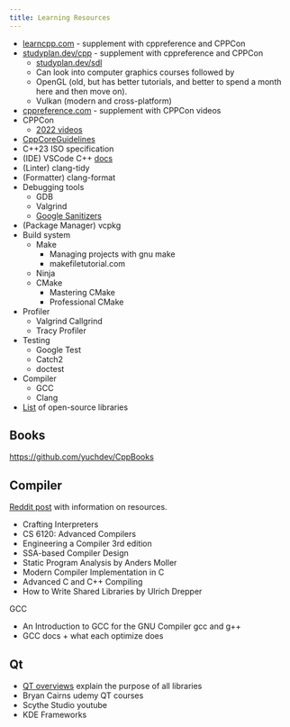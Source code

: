 ```yaml
---
title: Learning Resources
---
```


- [learncpp.com](https://www.learncpp.com/) - supplement with cppreference and CPPCon
- [studyplan.dev/cpp](https://www.studyplan.dev/cpp) - supplement with cppreference and CPPCon
    - [studyplan.dev/sdl](https://www.studyplan.dev/sdl)
    - Can look into computer graphics courses followed by
    - OpenGL (old, but has better tutorials, and better to spend a month here and then move on).
    - Vulkan (modern and cross-platform)
- [cppreference.com](https://en.cppreference.com/w/) - supplement with CPPCon videos
- CPPCon
    - [2022 videos](https://www.youtube.com/playlist?list=PLHTh1InhhwT7gQEuYznhhvAYTel0qzl72)
- [CppCoreGuidelines](https://github.com/isocpp/CppCoreGuidelines)
- C++23 ISO specification
- (IDE) VSCode C++ [docs](https://code.visualstudio.com/docs/languages/cpp1)
- (Linter) clang-tidy
- (Formatter) clang-format
- Debugging tools
    - GDB
    - Valgrind
    - [Google Sanitizers](https://github.com/google/sanitizers?tab=readme-ov-file)
- (Package Manager) vcpkg
- Build system
    - Make
        - Managing projects with gnu make
        - makefiletutorial.com
    - Ninja
    - CMake
        - Mastering CMake
        - Professional CMake
- Profiler
    - Valgrind Callgrind
    - Tracy Profiler
- Testing
    - Google Test
    - Catch2
    - doctest
- Compiler
    - GCC
    - Clang
- [List](https://en.cppreference.com/w/cpp/links/libs) of open-source libraries

## Books
https://github.com/yuchdev/CppBooks

## Compiler

[Reddit post](https://www.reddit.com/r/Compilers/comments/15ga21m/comment/jujd5ul/?utm_source=share&utm_medium=web3x&utm_name=web3xcss&utm_term=1&utm_content=share_button) with information on resources.

- Crafting Interpreters
- CS 6120: Advanced Compilers
- Engineering a Compiler 3rd edition
- SSA-based Compiler Design
- Static Program Analysis by Anders Moller
- Modern Compiler Implementation in C
- Advanced C and C++ Compiling
- How to Write Shared Libraries by Ulrich Drepper

GCC
- An Introduction to GCC for the GNU Compiler gcc and g++
- GCC docs + what each optimize does

## Qt

- [QT overviews](https://doc.qt.io/qt-6/overviews-main.html) explain the purpose of all libraries
- Bryan Cairns udemy QT courses
- Scythe Studio youtube
- KDE Frameworks
